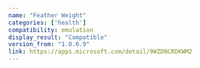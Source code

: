 ```yaml
---
name: "Feather Weight"
categories: ['health']
compatibility: emulation
display_result: "Compatible"
version_from: "1.0.0.9"
link: https://apps.microsoft.com/detail/9WZDNCRDKWM2
---
```


